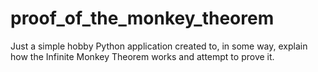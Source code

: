 # proof_of_the_monkey_theorem
Just a simple hobby Python application created to, in some way, explain how the Infinite Monkey Theorem works and attempt to prove it.
